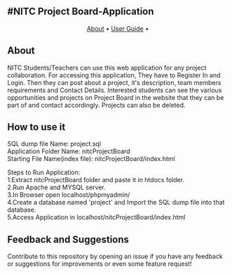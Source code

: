 #NITC Project Board-Application
---
<p align="center">
    <a href="#About">About</a> &bull;
    <a href="#how-to-use-it">User Guide</a> &bull;    
</p>

## About 
NITC Students/Teachers can use this web application for any project collaboration. For accessing this application, They have to Register In and Login. Then they can post about a project, it's description, team members requirements and Contact Details. Interested students can see the various opportunities and projects on Project Board in the website that they can be part of and contact accordingly. Projects can also be deleted.

## How to use it
SQL dump file Name: project.sql</br>
Application Folder Name: nitcProjectBoard</br>
Starting File Name(index file): nitcProjectBoard/index.html</br>

Steps to Run Application:</br>
1.Extract nitcProjectBoard folder and paste it in htdocs folder.</br>
2.Run Apache  and MYSQL server.</br>
3.In Browser open localhost/phpmyadmin/</br>
4.Create a database named 'project' and Import the SQL dump file into that database.</br>
5.Access Application in localhost/nitcProjectBoard/index.html</br>

## Feedback and Suggestions
Contribute to this repository by opening an issue if you have any feedback or suggestions for improvements or even some feature request!










